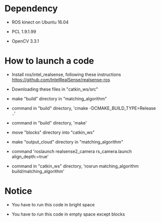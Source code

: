 # Dependency

- ROS kinect on Ubuntu 16.04

- PCL 1.9.1.99

- OpenCV 3.3.1


# How to launch a code

- Install ros/intel_realsense, following these instructions https://github.com/IntelRealSense/realsense-ros

- Downloading these files in "catkin_ws/src"

- make "build" directory in "matching_algorithm"

- command in "build" directory, 'cmake -DCMAKE_BUILD_TYPE=Release ..'

- command in "build" directory, 'make'

- move "blocks" directory into "catkin_ws"

- make "output_cloud" directory in "matching_algorithm"

- command 'roslaunch realsense2_camera rs_camera.launch align_depth:=true'

- command in "catkin_ws" directory, 'rosrun matching_algorithm build/matching_algorithm'

# Notice

- You have to run this code in bright space

- You have to run this code in empty space except blocks
